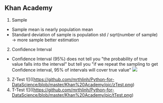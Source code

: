## Khan Academy
1. Sample
- Sample mean is nearly population mean
- Standard deviation of sample is population std / sqrt(number of sample) -> more sample better estimation
2. Confidence Interval
 - Confidence Interval (95%) does not tell you "the probability of true value falls into the interval" but tell you "if we repeat the sampling to get Confidence interval, 95% of intervals will cover true value"
 ![](https://github.com/mrthlinh/Python-for-DataScience/blob/master/Khan%20Academy/pic/ConfidenceInterval.PNG)
3. Z-Test
![]((https://github.com/mrthlinh/Python-for-DataScience/blob/master/Khan%20Academy/pic/zTest.png)
4. T-Test
![]((https://github.com/mrthlinh/Python-for-DataScience/blob/master/Khan%20Academy/pic/tTest.png)
